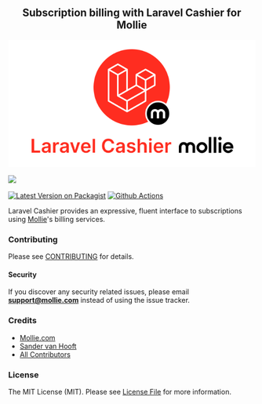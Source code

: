 <h2 align="center">Subscription billing with Laravel Cashier for Mollie
</h2>
<p align="center">
    <img src="./.vuepress/public/assets/pages/laravelcashiermollie.png" title="Laravel Cashier Mollie">
</p>
<img src="https://info.mollie.com/hubfs/github/laravel-cashier/editorLaravel.jpg" />

[![Latest Version on Packagist](https://img.shields.io/packagist/v/laravel/cashier-mollie.svg?style=flat-square)](https://packagist.org/packages/laravel/cashier-mollie)
[![Github Actions](https://github.com/laravel/cashier-mollie/workflows/tests/badge.svg)](https://github.com/laravel/cashier-mollie/actions)

Laravel Cashier provides an expressive, fluent interface to subscriptions using [Mollie](https://www.mollie.com)'s billing services.

### Contributing

Please see [CONTRIBUTING](https://github.com/laravel/cashier-mollie/blob/master/CONTRIBUTING.md) for details.

#### Security

If you discover any security related issues, please email **support@mollie.com** instead of using the issue tracker.

### Credits

- [Mollie.com](https://www.mollie.com)
- [Sander van Hooft](https://github.com/sandervanhooft)
- [All Contributors](https://github.com/laravel/cashier-mollie/contributors)

### License

The MIT License (MIT). Please see [License File](https://github.com/laravel/cashier-mollie/blob/develop/LICENSE.md) for more information.
